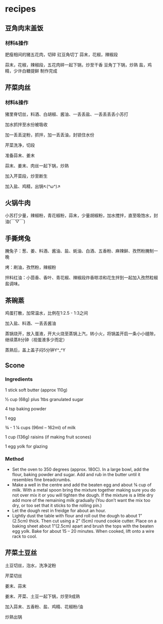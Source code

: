 # recipes
## 豆角肉末盖饭

### 材料&操作

肥瘦相间的猪五花肉，切碎
豇豆角切丁
蒜末，花椒，辣椒段

蒜末，花椒，辣椒段，五花肉碎一起下锅，炒至干香
豆角丁下锅，炒熟
盐，鸡精，少许白糖提鲜
制作完成



## 芹菜肉丝

### 材料&操作

猪里脊切丝，料酒、白胡椒、酱油、一丢丢盐、一丢丢丢丢小苏打

加水抓拌至水份被吸收

加一丢丢淀粉，抓拌，加一丢丢油，封锁住水份



芹菜洗净，切段

准备蒜末、姜末

蒜末、姜末、肉丝一起下锅，炒熟

加入芹菜段，炒至断生

加入盐、鸡精，出锅↖(^ω^)↗



## 火锅牛肉

小苏打少量，辣椒粉，青花椒粉，蒜末，少量胡椒粉，加水搅拌，直至吸饱水，封油(￣▽￣)



## 手撕烤兔

腌兔子：葱、姜、料酒、酱油、盐、蚝油、白酒、五香粉、麻辣鲜、孜然粉腌制一晚

烤：刷油，孜然粉，辣椒粉

拌料红油：小茴香、香叶、青花椒、辣椒段炸香晾凉和花生拌到一起加入孜然粒椒盐调味。



## 茶碗蒸

鸡蛋打散，加常温水，比例在1:2.5 - 1:3之间

加入盐、料酒、一丢丢酱油

蒸锅烧开，放入蛋液，开大火烧至蒸锅上汽，转小火，将锅盖开启一条小小缝隙，继续蒸8分钟（视蛋液多少而定）

蒸熟后，盖上盖子闷5分钟Y^_^Y



## Scone

### Ingredients

1 stick soft butter (approx 110g)

½ cup (68g) plus 1tbs granulated sugar

4 tsp baking powder

1 egg

¾ - 1 ¼ cups (96ml – 162ml) of milk

1 cup (136g) raisins (if making fruit scones)

1 egg yolk for glazing

### Method

- Set the oven to 350 degrees (approx. 180C). In a large bowl, add the flour, baking powder and sugar. Add and rub in the butter until it resembles fine breadcrumbs.
- Make a well in the centre and add the beaten egg and about ¾ cup of milk. With a metal spoon bring the mixture together making sure you do not over mix it or you will tighten the dough. If the mixture is a little dry add more of the remaining milk gradually (You don’t want the mix too dry, or too set that it sticks to the rolling pin.)
- Let the dough rest in freidge for about an hour.
- Lightly dust the table with flour and roll out the dough to about 1” (2.5cm) thick. Then cut using a 2” (5cm) round cookie cutter. Place on a baking sheet about 1”(2.5cm) apart and brush the tops with the beaten egg yolk. Bake for about 15 – 20 minutes. When cooked, lift onto a wire rack to cool.



## 芹菜土豆丝

土豆切丝，泡水，洗净淀粉

芹菜切丝

姜末、蒜末

姜末、芹菜、土豆一起下锅，炒至9成熟

加入蒜末、五香粉、盐、鸡精、花椒粉/油

炒熟出锅

